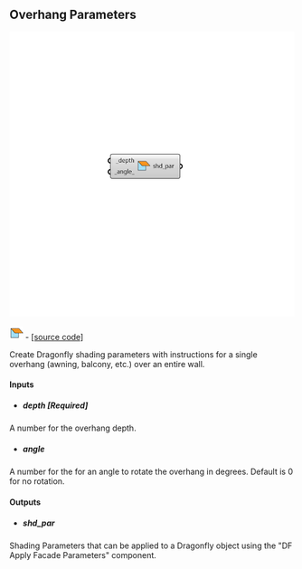 ## Overhang Parameters

![](../../images/components/Overhang_Parameters.png)

![](../../images/icons/Overhang_Parameters.png) - [[source code]](https://github.com/ladybug-tools/dragonfly-grasshopper/blob/master/dragonfly_grasshopper/src//DF%20Overhang%20Parameters.py)


Create Dragonfly shading parameters with instructions for a single overhang (awning, balcony, etc.) over an entire wall. 



#### Inputs
* ##### depth [Required]
A number for the overhang depth. 
* ##### angle 
A number for the for an angle to rotate the overhang in degrees. Default is 0 for no rotation. 

#### Outputs
* ##### shd_par
Shading Parameters that can be applied to a Dragonfly object using the "DF Apply Facade Parameters" component. 
